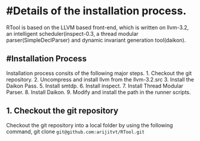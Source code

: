 #Details of the installation process.
=========================================
RTool is based on the  LLVM based front-end, which is written on llvm-3.2,
an intelligent scheduler(inspect-0.3, a thread modular parser(SimpleDeclParser) and 
dynamic invariant generation tool(daikon).

#Installation Process
------------------------------------------
Installation process consits of the following major steps.
	1. Checkout the git repository.
	2. Uncompress and install llvm from the llvm-3.2.src
	3. Install the Daikon Pass.
	5. Install smtdp.
	6. Install inspect.
	7. Install Thread Modular Parser.
	8. Install Daikon.
	9. Modify and install the path in the runner scripts.


## 1. Checkout the git repository
Checkout the git repository into a local folder by using the following command,
git clone `git@github.com:arijitvt/RTool.git`
